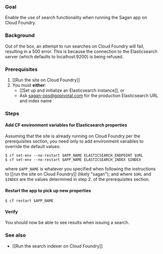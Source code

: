### Goal

Enable the use of search functionality when running the Sagan app on Cloud Foundry.

### Background

Out of the box, an attempt to run searches on Cloud Foundry will fail, resulting in a 500 error. This is because the connection to the Elasticsearch server (which defaults to localhost:9200) is being refused.

### Prerequisites

1. [[Run the site on Cloud Foundry]]
2. You must **either**:
    - [[Set up and initialize an Elasticsearch instance]], or
    - Ask <sagan-ops@gopivotal.com> for the production Elasticsearch URL and index name

### Steps

#### Add CF environment variables for Elasticsearch properties

Assuming that the site is already running on Cloud Foundry per the prerequisites section, you need only to add environment variables to override the default values:

    $ cf set-env --no-restart $APP_NAME ELASTICSEARCH_ENDPOINT $URL
    $ cf set-env --no-restart $APP_NAME ELASTICSEARCH_INDEX $INDEX

where `$APP_NAME` is whatever you specified when following the instructions to [[run the site on Cloud Foundry]] (likely "sagan"); and where `$URL` and `$INDEX` are the values determined in step 2. of the prerequisites section.

#### Restart the app to pick up new properties

    $ cf restart $APP_NAME

#### Verify

You should now be able to see results when issuing a search.

### See also

 - [[Run the search indexer on Cloud Foundry]]